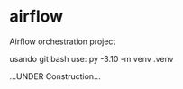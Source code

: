 # airflow
Airflow orchestration project


usando git bash use:
py -3.10 -m venv .venv

...UNDER Construction...
